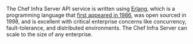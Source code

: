 The Chef Infra Server API service is written using
[Erlang](http://www.erlang.org/), which is a programming language that
[first appeared in
1986](http://en.wikipedia.org/wiki/Erlang_%28programming_language%29),
was open sourced in 1998, and is excellent with critical enterprise
concerns like concurrency, fault-tolerance, and distributed
environments. The Chef Infra Server can scale to the size of any
enterprise.